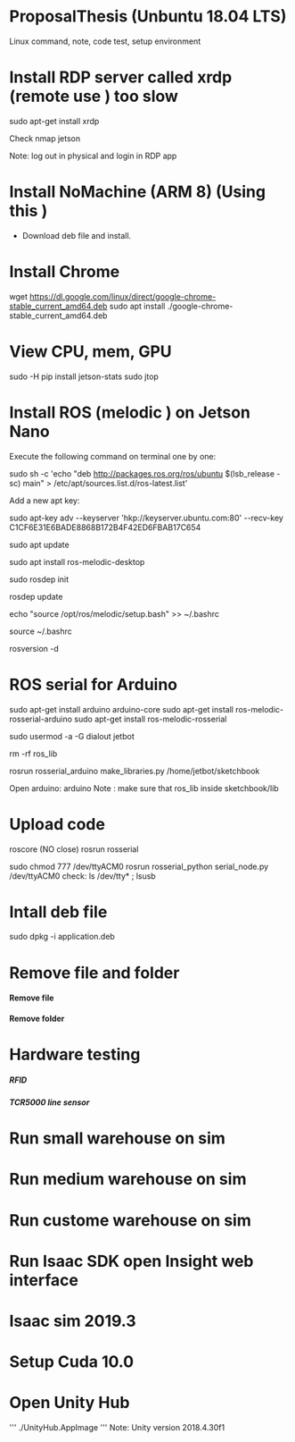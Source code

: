 # ProposalThesis (Unbuntu 18.04 LTS)
Linux command, note, code test, setup environment

# Install RDP server called xrdp (remote use ) too slow
sudo apt-get install xrdp

Check
nmap jetson


Note: log out in physical and login in RDP app

# Install NoMachine (ARM 8) (Using this )
* Download deb file and install.

# Install Chrome
wget https://dl.google.com/linux/direct/google-chrome-stable_current_amd64.deb
sudo apt install ./google-chrome-stable_current_amd64.deb

# View CPU, mem, GPU 
sudo -H pip install jetson-stats
sudo jtop

# Install ROS (melodic ) on Jetson Nano
Execute the following command on terminal one by one:

sudo sh -c 'echo "deb  http://packages.ros.org/ros/ubuntu  $(lsb_release -sc) main" > /etc/apt/sources.list.d/ros-latest.list'

Add a new apt key:

sudo apt-key adv --keyserver 'hkp://keyserver.ubuntu.com:80' --recv-key C1CF6E31E6BADE8868B172B4F42ED6FBAB17C654

sudo apt update

sudo apt install ros-melodic-desktop

sudo rosdep init

rosdep update

echo "source /opt/ros/melodic/setup.bash" >> ~/.bashrc

source ~/.bashrc

rosversion -d

# ROS serial for Arduino 
sudo apt-get install arduino arduino-core
sudo apt-get install ros-melodic-rosserial-arduino
sudo apt-get install ros-melodic-rosserial

sudo usermod -a -G dialout jetbot

rm -rf ros_lib

rosrun rosserial_arduino make_libraries.py /home/jetbot/sketchbook

Open arduino:
arduino
Note : make sure that ros_lib inside sketchbook/lib
# Upload code
 roscore (NO close)
 rosrun rosserial

sudo chmod 777 /dev/ttyACM0
rosrun rosserial_python  serial_node.py  /dev/ttyACM0
check: ls /dev/tty* ; lsusb



# Intall deb file
sudo dpkg -i application.deb

# Remove file and folder
#### Remove file

#### Remove folder


# Hardware testing
#####  RFID

##### TCR5000 line sensor

# Run small warehouse on sim

# Run medium warehouse on sim

# Run custome warehouse on sim

# Run Isaac SDK open Insight web interface

# Isaac sim 2019.3

# Setup Cuda 10.0

# Open Unity  Hub
'''
./UnityHub.AppImage
'''
Note: Unity version 2018.4.30f1
